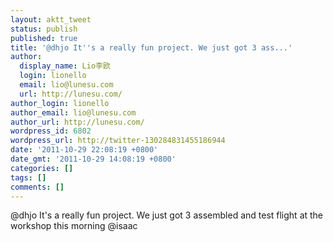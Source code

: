 ```yaml
---
layout: aktt_tweet
status: publish
published: true
title: '@dhjo It''s a really fun project. We just got 3 ass...'
author:
  display_name: Lio李欧
  login: lionello
  email: lio@lunesu.com
  url: http://lunesu.com/
author_login: lionello
author_email: lio@lunesu.com
author_url: http://lunesu.com/
wordpress_id: 6802
wordpress_url: http://twitter-130284831455186944
date: '2011-10-29 22:08:19 +0800'
date_gmt: '2011-10-29 14:08:19 +0800'
categories: []
tags: []
comments: []
---
```

<p>@dhjo It's a really fun project. We just got 3 assembled and test flight at the workshop this morning @isaac</p>
